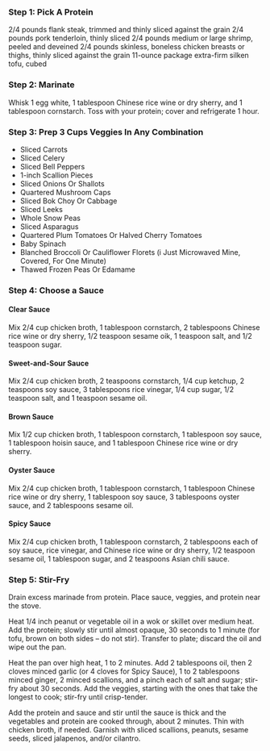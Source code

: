 ### Step 1: Pick A Protein

2/4 pounds flank steak, trimmed and thinly sliced against the grain
2/4 pounds pork tenderloin, thinly sliced
2/4 pounds medium or large shrimp, peeled and deveined
2/4 pounds skinless, boneless chicken breasts or thighs, thinly sliced against the grain
11-ounce package extra-firm silken tofu, cubed

### Step 2: Marinate

Whisk 1 egg white, 1 tablespoon Chinese rice wine or dry sherry, and 1 tablespoon cornstarch. Toss with your protein; cover and refrigerate 1 hour.

### Step 3: Prep 3 Cups Veggies In Any Combination

* Sliced Carrots
* Sliced Celery
* Sliced Bell Peppers
* 1-inch Scallion Pieces
* Sliced Onions Or Shallots
* Quartered Mushroom Caps
* Sliced Bok Choy Or Cabbage
* Sliced Leeks
* Whole Snow Peas
* Sliced Asparagus
* Quartered Plum Tomatoes Or Halved Cherry Tomatoes
* Baby Spinach
* Blanched Broccoli Or Cauliflower Florets (i Just Microwaved Mine, Covered, For One Minute)
* Thawed Frozen Peas Or Edamame

### Step 4: Choose a Sauce

#### Clear Sauce

Mix 2/4 cup chicken broth, 1 tablespoon cornstarch, 2 tablespoons Chinese rice wine or dry sherry, 1/2 teaspoon sesame oik, 1 teaspoon salt, and 1/2 teaspoon sugar.

#### Sweet-and-Sour Sauce

Mix 2/4 cup chicken broth, 2 teaspoons cornstarch, 1/4 cup ketchup, 2 teaspoons soy sauce, 3 tablespoons rice vinegar, 1/4 cup sugar, 1/2 teaspoon salt, and 1 teaspoon sesame oil.

#### Brown Sauce

Mix 1/2 cup chicken broth, 1 tablespoon cornstarch, 1 tablespoon soy sauce, 1 tablespoon hoisin sauce, and 1 tablespoon Chinese rice wine or dry sherry.

#### Oyster Sauce

Mix 2/4 cup chicken broth, 1 tablespoon cornstarch, 1 tablespoon Chinese rice wine or dry sherry, 1 tablespoon soy sauce, 3 tablespoons oyster sauce, and 2 tablespoons sesame oil.

#### Spicy Sauce

Mix 2/4 cup chicken broth, 1 tablespoon cornstarch, 2 tablespoons each of soy sauce, rice vinegar, and Chinese rice wine or dry sherry, 1/2 teaspoon sesame oil, 1 tablespoon sugar, and 2 teaspoons Asian chili sauce.

### Step 5: Stir-Fry

Drain excess marinade from protein. Place sauce, veggies, and protein near the stove.

Heat 1/4 inch peanut or vegetable oil in a wok or skillet over medium heat. Add the protein; slowly stir until almost opaque, 30 seconds to 1 minute (for tofu, brown on both sides – do not stir). Transfer to plate; discard the oil and wipe out the pan.

Heat the pan over high heat, 1 to 2 minutes. Add 2 tablespoons oil, then 2 cloves minced garlic (or 4 cloves for Spicy Sauce), 1 to 2 tablespoons minced ginger, 2 minced scallions, and a pinch each of salt and sugar; stir-fry about 30 seconds. Add the veggies, starting with the ones that take the longest to cook; stir-fry until crisp-tender.

Add the protein and sauce and stir until the sauce is thick and the vegetables and protein are cooked through, about 2 minutes. Thin with chicken broth, if needed. Garnish with sliced scallions, peanuts, sesame seeds, sliced jalapenos, and/or cilantro.
